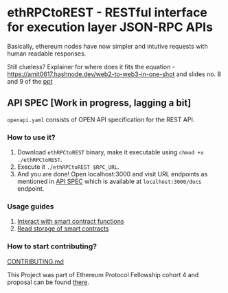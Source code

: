 # ethRPCtoREST - RESTful interface for execution layer JSON-RPC APIs

Basically, ethereum nodes have now simpler and intutive requests with human readable responses.

Still clueless? Explainer for where does it fits the equation - https://amit0617.hashnode.dev/web2-to-web3-in-one-shot and slides no. 8 and 9 of the [ppt](https://drive.google.com/file/d/1RoFP3nbU8xhzfa7nP6B5SioDfrzaMao-/view)

## API SPEC [Work in progress, lagging a bit]

`openapi.yaml` consists of OPEN API specification for the REST API.

### How to use it?

1. Download `ethRPCtoREST` binary, make it executable using `chmod +x ./ethRPCtoREST`.
2. Execute it `./ethRPCtoREST $RPC_URL`.
3. And you are done! Open localhost:3000 and visit URL endpoints as mentioned in [API SPEC](#api-spec) which is available at `localhost:3000/docs` endpoint.

### Usage guides

1. [Interact with smart contract functions](https://hackmd.io/@naP4wWiWQdC6Mjk_odET4A/H1JgUkNzC)
2. [Read storage of smart contracts](https://hackmd.io/@naP4wWiWQdC6Mjk_odET4A/B1V3vBWfC)

### How to start contributing?

<a href="https://github.com/Amit0617/ethRPCtoREST/blob/main/CONTRIBUTING.md">CONTRIBUTING.md</a>

This Project was part of Ethereum Protocol Fellowship cohort 4 and proposal can be found [there](https://github.com/eth-protocol-fellows/cohort-four/blob/master/projects/REST-wrapper.md).
